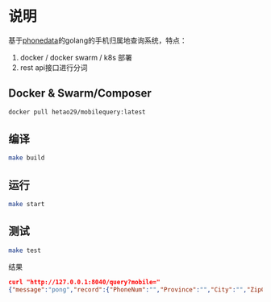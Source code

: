 # 说明

基于[phonedata](https://github.com/xluohome/phonedata)的golang的手机归属地查询系统，特点：
1. docker / docker swarm / k8s 部署
2. rest api接口进行分词

## Docker & Swarm/Composer
```bash
docker pull hetao29/mobilequery:latest
```

## 编译
```bash
make build
```

## 运行

```bash
make start
```

## 测试

```bash
make test
```
结果
```json
curl "http://127.0.0.1:8040/query?mobile="
{"message":"pong","record":{"PhoneNum":"","Province":"","City":"","ZipCode":"","AreaZone":"","CardType":""}}
```
